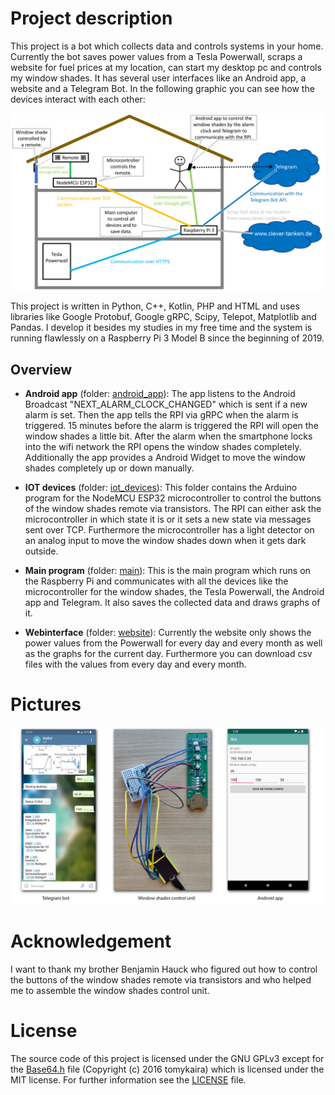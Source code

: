 # Project description

This project is a bot which collects data and controls systems in your home. Currently the bot saves
power values from a Tesla Powerwall, scraps a website for fuel
prices at my location, can start my desktop pc and controls
my window shades. It has several user interfaces
like an Android app, a website and a Telegram Bot. In the following
graphic you can see how the devices interact with each other:

![Bot schema](doc/BotSchema.png)

This project is written in Python, C++, Kotlin, PHP and HTML and uses
libraries like Google Protobuf, Google gRPC, Scipy, Telepot, Matplotlib and Pandas.
I develop it besides my studies in my free time and the system
is running flawlessly on a Raspberry Pi 3 Model B since the beginning of 2019.

## Overview

- **Android app** (folder: [android_app](android_app)): The app listens to the Android Broadcast 
"NEXT_ALARM_CLOCK_CHANGED" which is sent if a new alarm is set. 
Then the app tells the RPI via gRPC when the alarm is triggered. 
15 minutes before the alarm is triggered the RPI will open the window 
shades a little bit. After the alarm when the smartphone locks into 
the wifi network the RPI opens the window shades completely. 
Additionally the app provides a Android Widget to move the window 
shades completely up or down manually.

- **IOT devices** (folder: [iot_devices](iot_devices/ControlShade/ControlShade.ino)): This folder contains the Arduino
program for the NodeMCU ESP32 microcontroller to control the buttons 
of the window shades remote via transistors. The RPI can
either ask the microcontroller in which state it is or it sets a new
state via messages sent over TCP. Furthermore the microcontroller
has a light detector on an analog input to move the window
shades down when it gets dark outside.

- **Main program** (folder: [main](main)): This is the main program which
runs on the Raspberry Pi and communicates with all the devices like
the microcontroller for the window shades, the Tesla Powerwall,
the Android app and Telegram. It also saves the collected data
and draws graphs of it.

- **Webinterface** (folder: [website](website)): Currently the website only
shows the power values from the Powerwall for every day and every
month as well as the graphs for the current day. Furthermore
you can download csv files with the values from every day and
every month.

# Pictures
![Bot pictures](doc/BotPictures.jpg)

# Acknowledgement

I want to thank my brother Benjamin Hauck who figured out how to control the buttons
of the window shades remote via transistors and who helped me to assemble the
window shades control unit.

# License

The source code of this project is licensed under the GNU GPLv3 except for
the [Base64.h](main/fuelprice/webscraper/src/Base64.h) file (Copyright (c) 2016 tomykaira) which is
licensed under the MIT license. For further information see the [LICENSE](LICENSE) file.
